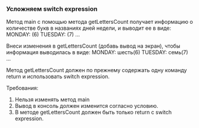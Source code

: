 
### Усложняем switch expression

Метод main с помощью метода getLettersCount получает информацию о количестве букв в названиях дней недели, и выводит ее в виде:
MONDAY: (6)
TUESDAY: (7)
...

Внеси изменения в getLettersCount (добавь вывод на экран), чтобы информация выводилась в виде:
MONDAY: шесть(6)
TUESDAY: семь(7)
...

Метод getLettersCount должен по прежнему содержать одну команду return и использовать switch expression.


Требования:
1.	Нельзя изменять метод main
2.	Вывод в консоль должен изменится согласно условию.
3.	В методе getLettersCount должен быть только return с switch expression.


